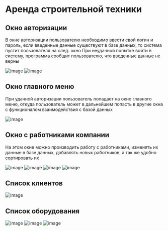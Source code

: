 # Аренда строительной техники

## Окно авторизации

В окне авторизации пользователю необходимо ввести свой логин и пароль, если введенные данные существуют в базе данных, то система пустит пользователя на след. окно
При неудачной попытке войти в систему, программа сообщит пользователю, что введенные данные не верны

![image](https://user-images.githubusercontent.com/53102064/161010539-25b8fabc-587e-4ad9-9ee6-71a9119478a6.png)
![image](https://user-images.githubusercontent.com/53102064/161033655-4ed3a009-c840-428e-be37-e73852df829b.png)


## Окно главного меню

При удачной авторизации пользователь попадает на окно главного меню, откуда пользователь может в дальнейшем попасть в другие окна с функционалом взаимодействия с базой данных

![image](https://user-images.githubusercontent.com/53102064/161033565-e485b131-8636-4bcd-ac83-8ca16c1a4b3a.png)

## Окно с работниками компании

На этом окне можно производить работу с работниками, изменять их данные в базе данных, добавлять новых работников, а так же удобно сортировать их

![image](https://user-images.githubusercontent.com/53102064/161427715-bbc5c32a-f999-4063-a02c-af5f433e7c19.png)
![image](https://user-images.githubusercontent.com/53102064/161427727-53b8d302-5a89-4333-a765-22029b1a8387.png)
![image](https://user-images.githubusercontent.com/53102064/161427736-5de0a8b0-13eb-4f2e-9d17-bac0cca1f52d.png)
![image](https://user-images.githubusercontent.com/53102064/161427744-2717c83d-c6ca-41ee-be1f-41030e63cb61.png)

## Список клиентов

![image](https://user-images.githubusercontent.com/53102064/161427760-27d3708b-1743-4f2d-8179-c4d103357b0f.png)

## Список оборудования

![image](https://user-images.githubusercontent.com/53102064/161429328-0443b3ad-3416-4d2f-b65c-77e341eb697b.png)
![image](https://user-images.githubusercontent.com/53102064/161429344-102b0785-0644-4a67-bd20-c143ff27b61c.png)
![image](https://user-images.githubusercontent.com/53102064/161429354-4990aad4-5c53-4761-b2ee-e55f9f769f97.png)

